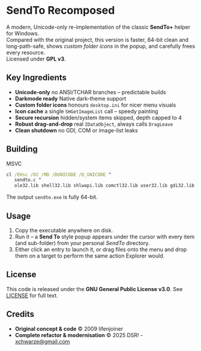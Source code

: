 # SendTo Recomposed

A modern, Unicode-only re-implementation of the classic **SendTo+** helper for Windows.  
Compared with the original project, this version is faster, 64-bit clean and long-path-safe, shows *custom folder icons* in the popup, and carefully frees every resource.  
Licensed under **GPL v3**.

## Key Ingredients

* **Unicode-only** no ANSI/TCHAR branches – predictable builds 
* **Darkmode ready** Native dark-theme support
* **Custom folder icons** honours `desktop.ini` for nicer menu visuals 
* **Icon cache** a single `SHGetImageList` call – speedy painting 
* **Secure recursion** hidden/system items skipped, depth capped to 4 
* **Robust drag-and-drop** real `IDataObject`, always calls `DragLeave` 
* **Clean shutdown** no GDI, COM or image-list leaks 

## Building

MSVC 

```cmd
cl /EHsc /O2 /MD /DUNICODE /D_UNICODE ^
   sendto.c ^
   ole32.lib shell32.lib shlwapi.lib comctl32.lib user32.lib gdi32.lib uuid.lib
```

The output `sendto.exe` is fully 64-bit.

## Usage

1. Copy the executable anywhere on disk.
2. Run it – a **Send To** style popup appears under the cursor with every item (and sub-folder) from your personal *SendTo* directory.
3. Either click an entry to launch it, or drag files onto the menu and drop them on a target to perform the same action Explorer would.

## License

This code is released under the **GNU General Public License v3.0**.
See [LICENSE](LICENSE.txt) for full text.

## Credits

* **Original concept & code** © 2009 lifenjoiner
* **Complete refactor & modernisation** © 2025 DSR! - xchwarze@gmail.com
